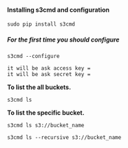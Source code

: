 #### Installing s3cmd and configuration

```
sudo pip install s3cmd
```

##### For the first time you should configure

```
s3cmd --configure

it will be ask access key =
it will be ask secret key =
```

**To list the all buckets.**

```
s3cmd ls
```

**To list the specific bucket.**

```
s3cmd ls s3://bucket_name

s3cmd ls --recursive s3://bucket_name
```
